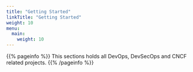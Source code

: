 ```yaml
---
title: "Getting Started"
linkTitle: "Getting Started"
weight: 10
menu:
  main:
    weight: 10
---
```


{{% pageinfo %}}
This sections holds all DevOps, DevSecOps and CNCF related projects.
{{% /pageinfo %}}


